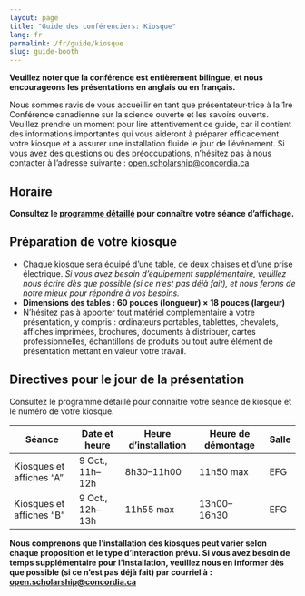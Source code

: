 ```yaml
---
layout: page
title: "Guide des conférenciers: Kiosque"
lang: fr
permalink: /fr/guide/kiosque
slug: guide-booth
---
```

**Veuillez noter que la conférence est entièrement bilingue, et nous encourageons les présentations en anglais ou en français.**

Nous sommes ravis de vous accueillir en tant que présentateur·trice à la 1re Conférence canadienne sur la science ouverte et les savoirs ouverts. Veuillez prendre un moment pour lire attentivement ce guide, car il contient des informations importantes qui vous aideront à préparer efficacement votre kiosque et à assurer une installation fluide le jour de l’événement. Si vous avez des questions ou des préoccupations, n’hésitez pas à nous contacter à l’adresse suivante : <open.scholarship@concordia.ca>

## Horaire

**Consultez le [programme détaillé](/assets/files/detailed_program_sep17.pdf) pour connaître votre séance d’affichage.**

## Préparation de votre kiosque

- Chaque kiosque sera équipé d’une table, de deux chaises et d’une prise électrique.
_Si vous avez besoin d’équipement supplémentaire, veuillez nous écrire dès que possible (si ce n’est pas déjà fait), et nous ferons de notre mieux pour répondre à vos besoins._
- **Dimensions des tables : 60 pouces (longueur) × 18 pouces (largeur)**
- N’hésitez pas à apporter tout matériel complémentaire à votre présentation, y compris : ordinateurs portables, tablettes, chevalets, affiches imprimées, brochures, documents à distribuer, cartes professionnelles, échantillons de produits ou tout autre élément de présentation mettant en valeur votre travail.


## Directives pour le jour de la présentation

Consultez le programme détaillé pour connaître votre séance de kiosque et le numéro de votre kiosque.

| Séance               | Date et heure                  | Heure d’installation          | Heure de démontage      | Salle |
|------------------------|------------------------------|----------------|----------------|------|
| Kiosques et affiches “A”   | 9 Oct., 11h–12h | 8h30–11h00    | 11h50 max    | EFG  |
| Kiosques et affiches “B”   | 9 Oct., 12h–13h | 11h55 max    | 13h00–16h30    | EFG  |

**Nous comprenons que l’installation des kiosques peut varier selon chaque proposition et le type d’interaction prévu. Si vous avez besoin de temps supplémentaire pour l’installation, veuillez nous en informer dès que possible (si ce n’est pas déjà fait) par courriel à : <open.scholarship@concordia.ca>**
